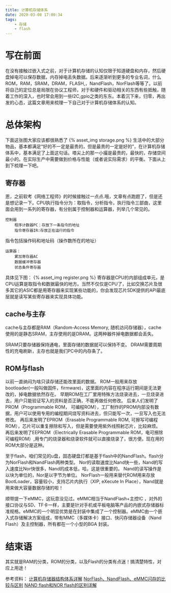 ```yaml
---
title: 计算机存储体系
date: 2020-03-08 17:00:34
tags:
    - 存储
    - flash
---
```


# 写在前面
在没有接触过嵌入式之前，对于计算机存储的认知仅限于知道硬盘和内存，然后硬盘掉电可以保存数据，内存掉电丢失数据。后来逐渐听到更多的专业名词，什么ROM，RAM，SRAM，DRAM，FLASH,，NandFlash，NorFlash等等了。以前将自己的定位总是局限在协议工程师，对于和硬件和驱动相关的东西有些抵触，随着工作的深入，也时常会用到一些I2C,gpio之类的东东。本着沉下来，归零，再出发的心态，这篇文章用来梳理一下自己对于计算机存储体系的认知。

# 总体架构
下面这张图大家应该都很熟悉了
{% asset_img storage.png %}
生活中的大部分物品，基本都满足“好的不一定是最贵的，但是最贵的一定是好的”，在计算机存储体系中，基本满足了上面这句话。塔尖上的那一小撮是最贵的，最快的，存储空间最小的。在实际生产中需要做到价格与性能（或者说实际需求）的平衡。下面从上到下梳理一下吧。

## 寄存器
恩，之前软考《网络工程师》的时候接触过一点点.哦，文章有点跑题了，但是还是想记录一下。CPU执行指令分为：取指令，分析指令，执行指令三部曲，这里面会用到一系列的寄存器，有分别属于控制器和运算器，列举几个常见的。
```
控制器
    程序计数器PC：存放下一条指令的地址
    指令寄存器IR:存放正在运行的指令
```
指令包括操作码和地址码（操作数所在的地址）
```
运算器：
    累加寄存器AC
    数据缓冲寄存器
    状态条件寄存器
```
具体见下图：
{% asset_img register.png %}
寄存器是CPU的内部组成单元，是CPU运算是取指令和数据最快的地方。当然不仅仅是CPU了，比如交换芯片及很多其它的ASIC都是用寄存器来实现某些功能的，你会发现芯片SDK提供的API最底层就是读写某些寄存器来实现具体功能。

## cache与主存
cache与主存都是RAM（Random-Access Memory, 随机访问存储器），cache使用的是静态SRAM，主存使用的是DRAM。这两种器件掉电数据都会丢失。

SRAM只要存储器保持通电，里面存储的数据就可以保持不变。
DRAM需要周期性的充电刷新，主存也就是我们PC中的内存条了。

## ROM与flash
以前一直纳闷为啥只读存储还能改里面的数据。
ROM一般用来存放bootloader(一般叫做固件，firmware)，这里面的内容在程序运行期间是无法更改的，掉电数据依然存在。
早期ROM在工厂里用特殊方法烧录进去，一旦烧录进去，用户只能验证写入的资料是否正确，不能再做任何修改。
后来人们发明了PROM（Programmable ROM， 可编程ROM），工厂制作的PROM内部没有数据，用户可以使用专用的编程期间烧写资料进去，但只能写一次，一旦写入也无法修改。
再后来发明了EPROM（Erasable Programmable ROM, 可擦写可编程ROM），芯片可以重复擦除和写入，但是需要使用紫外线照射芯片，比较麻烦。
再后来发明了EEPROM（Electrically Erasable Programmable ROM，电可擦除可编程ROM）,用专门的烧录器和烧录软件就可以直接烧录了，很方便。现在用的ROM大部分是这种。

至于flash，咱们常见的u盘，固态硬盘灯都是基于flash中的NandFlash。flash分为NorFlash和NandFlash两种类型。
Nor的读取速度比Nand快一些，Nand的写入速度比Nor快很多，Nand的成本低，哈，这是很重要的。
Nand的读写操作是以块为单位的，Nor是以字节为单位。
NorFlash一般用来替代ROM用来存放BootLoader，容量较小，支持芯片内执行（XIP, eXecute In Place），Nand就是用来做大容量数据存储的啦！

顺带提一下eMMC，这玩意没见过。eMMC相当于NandFlash+主控IC ，对外的接口协议与SD、TF卡一样，主要是针对手机或平板电脑等产品的内嵌式存储器标准规格。eMMC的一个明显优势是在封装中集成了一个控制器。eMMC由一个嵌入式存储解决方案组成，带有MMC（多媒体卡）接口、快闪存储器设备（Nand Flash）及主控制器，所有都在一个小型的BGA 封装。

# 结束语
其实就是RAM的分类，ROM的分类，以及Flash的分类有点迷！搞清楚特性，对应上用途！

参考资料：
[计算机存储器结构体系详解](https://blog.csdn.net/iva_brother/article/details/80463578)
[NorFlash、NandFlash、eMMC闪存的比较与区别](https://baijiahao.baidu.com/s?id=1610041455262486965&wfr=spider&for=pc)
[NAND flash和NOR flash的区别详解](https://blog.csdn.net/qq_38880380/article/details/78884522)